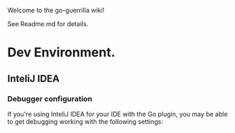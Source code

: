 Welcome to the go-guerrilla wiki!

See Readme.md for details.

# Dev Environment.

## InteliJ IDEA

### Debugger configuration

If you're using InteliJ IDEA for your IDE with the Go plugin, you may be able to get debugging working with the following settings:

<insert image>